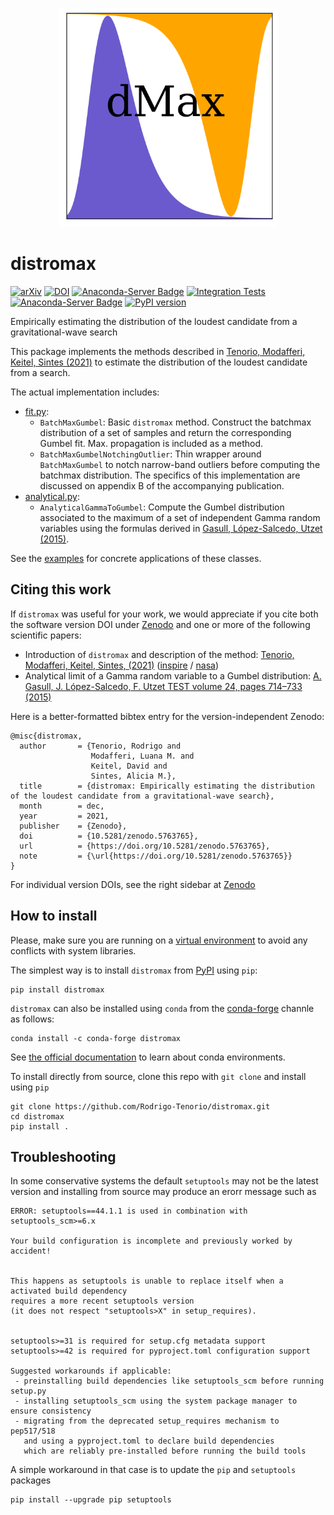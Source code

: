 <p align="center">
<img width = 350 src = ./logo/distromax_logo.png />
</p>

# distromax

[![arXiv](https://img.shields.io/badge/arXiv-2111.12032-b31b1b.svg)](https://arxiv.org/abs/2111.12032)
[![DOI](https://zenodo.org/badge/DOI/10.5281/zenodo.5763765.svg)](https://doi.org/10.5281/zenodo.5763765)
[![Anaconda-Server Badge](https://anaconda.org/conda-forge/distromax/badges/license.svg)](https://anaconda.org/conda-forge/distromax)
[![Integration Tests](https://github.com/Rodrigo-Tenorio/distromax/actions/workflows/tests.yml/badge.svg)](https://github.com/Rodrigo-Tenorio/distromax/actions/workflows/tests.yml)
[![Anaconda-Server Badge](https://anaconda.org/conda-forge/distromax/badges/version.svg)](https://anaconda.org/conda-forge/distromax)
[![PyPI version](https://badge.fury.io/py/distromax.svg)](https://badge.fury.io/py/distromax)

Empirically estimating the distribution of the loudest candidate from a gravitational-wave search

This package implements the methods described in [Tenorio, Modafferi, Keitel, Sintes (2021)](https://arxiv.org/abs/2111.12032)
to estimate the distribution of the loudest candidate from a search. 

The actual implementation includes:

- [fit.py](distromax/fit.py):
    - `BatchMaxGumbel`: Basic `distromax` method. Construct the batchmax distribution of a set of samples and 
    return the corresponding Gumbel fit. Max. propagation is included as a method.
    - `BatchMaxGumbelNotchingOutlier`: Thin wrapper around `BatchMaxGumbel` to notch narrow-band
    outliers before computing the batchmax distribution. The specifics of this implementation are discussed
    on appendix B of the accompanying publication. 
- [analytical.py](distromax/analytical.py):
    - `AnalyticalGammaToGumbel`: Compute the Gumbel distribution associated to the maximum of
    a set of independent Gamma random variables using the formulas derived 
    in [Gasull, López-Salcedo, Utzet (2015)](https://link.springer.com/article/10.1007%2Fs11749-015-0431-9).

See the [examples](examples) for concrete applications of these classes.

## Citing this work

If `distromax` was useful for your work, we would appreciate if you cite both the
software version DOI under [Zenodo](https://doi.org/10.5281/zenodo.5763765) 
and one or more of the following scientific papers:

- Introduction of `distromax` and description of the method: [Tenorio, Modafferi, Keitel, Sintes, (2021)](https://journals.aps.org/prd/abstract/10.1103/PhysRevD.105.044029) 
  ([inspire](https://inspirehep.net/literature/1974174) / [nasa](https://ui.adsabs.harvard.edu/abs/2021arXiv211112032T/abstract))
- Analytical limit of a Gamma random variable to a Gumbel distribution: 
[A. Gasull, J. López-Salcedo, F. Utzet TEST volume 24, pages 714–733 (2015)](https://link.springer.com/article/10.1007%2Fs11749-015-0431-9)

Here is a better-formatted bibtex entry for the version-independent Zenodo:
```
@misc{distromax,
  author       = {Tenorio, Rodrigo and
                  Modafferi, Luana M. and
                  Keitel, David and
                  Sintes, Alicia M.},
  title        = {distromax: Empirically estimating the distribution of the loudest candidate from a gravitational-wave search},
  month        = dec,
  year         = 2021,
  publisher    = {Zenodo},
  doi          = {10.5281/zenodo.5763765},
  url          = {https://doi.org/10.5281/zenodo.5763765},
  note         = {\url{https://doi.org/10.5281/zenodo.5763765}}
}
```
For individual version DOIs, see the right sidebar at [Zenodo](https://doi.org/10.5281/zenodo.5763765)

## How to install

Please, make sure you are running on a 
[virtual environment](https://docs.python.org/3/library/venv.html) to avoid
any conflicts with system libraries.

The simplest way is to install `distromax` from [PyPI](https://pypi.org/project/distromax/) using `pip`:
```
pip install distromax
```

`distromax` can also be installed using `conda` from the [conda-forge](https://conda-forge.org/#about)
channle as follows:
```
conda install -c conda-forge distromax
```
See [the official documentation](https://docs.conda.io/projects/conda/en/latest/user-guide/tasks/manage-environments.html)
to learn about conda environments.

To install directly from source, clone this repo with `git clone` and install using `pip`
```
git clone https://github.com/Rodrigo-Tenorio/distromax.git
cd distromax
pip install .
```

## Troubleshooting

In some conservative systems the default `setuptools` may not be the latest version and
installing from source may produce an erorr message such as
```
ERROR: setuptools==44.1.1 is used in combination with setuptools_scm>=6.x

Your build configuration is incomplete and previously worked by accident!


This happens as setuptools is unable to replace itself when a activated build dependency
requires a more recent setuptools version
(it does not respect "setuptools>X" in setup_requires).


setuptools>=31 is required for setup.cfg metadata support
setuptools>=42 is required for pyproject.toml configuration support

Suggested workarounds if applicable:
 - preinstalling build dependencies like setuptools_scm before running setup.py
 - installing setuptools_scm using the system package manager to ensure consistency
 - migrating from the deprecated setup_requires mechanism to pep517/518
   and using a pyproject.toml to declare build dependencies
   which are reliably pre-installed before running the build tools
```

A simple workaround in that case is to update the `pip` and `setuptools` packages
```
pip install --upgrade pip setuptools
```
